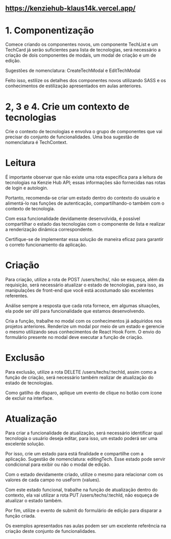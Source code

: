 ## https://kenziehub-klaus14k.vercel.app/

# 1. Componentização
Comece criando os componentes novos, um componente TechList e um TechCard já serão suficientes para lista de tecnologias, será necessário a criação de dois componentes de modais, um modal de criação e um de edição.

Sugestões de nomenclatura: CreateTechModal e EditTechModal

Feito isso, estilize os detalhes dos componentes novos utilizando SASS e os conhecimentos de estilização apresentados em aulas anteriores.

# 2, 3 e 4. Crie um contexto de tecnologias
Crie o contexto de tecnologias e envolva o grupo de componentes que vai precisar do conjunto de funcionalidades. Uma boa sugestão de nomenclatura é TechContext.

# Leitura
É importante observar que não existe uma rota específica para a leitura de tecnologias na Kenzie Hub API; essas informações são fornecidas nas rotas de login e autologin.

Portanto, recomenda-se criar um estado dentro do contexto do usuário e alimentá-lo nas funções de autenticação, compartilhando-o também com o contexto de tecnologia.

Com essa funcionalidade devidamente desenvolvida, é possível compartilhar o estado das tecnologias com o componente de lista e realizar a renderização dinâmica correspondente.

Certifique-se de implementar essa solução de maneira eficaz para garantir o correto funcionamento da aplicação.

# Criação
Para criação, utilize a rota de POST /users/techs/, não se esqueça, além da requisição, será necessário atualizar o estado de tecnologias, para isso, as manipulações de front-end que você está acostumado são excelentes referentes.

Análise sempre a resposta que cada rota fornece, em algumas situações, ela pode ser útil para funcionalidade que estamos desenvolvendo.

Cria a função, trabalhe no modal com os conhecimentos já adquiridos nos projetos anteriores. Renderize um modal por meio de um estado e gerencie o mesmo utilizando seus conhecimentos de React Hook Form. O envio do formulário presente no modal deve executar a função de criação.

# Exclusão
Para exclusão, utilize a rota DELETE /users/techs/:techId, assim como a função de criação, será necessário também realizar de atualização do estado de tecnologias.

Como gatilho de disparo, aplique um evento de clique no botão com ícone de excluir na interface.

# Atualização
Para criar a funcionalidade de atualização, será necessário identificar qual tecnologia o usuário deseja editar, para isso, um estado poderá ser uma excelente solução.

Por isso, crie um estado para está finalidade e compartilhe com a aplicação. Sugestão de nomenclatura: editingTech. Esse estado pode servir condicional para exibir ou não o modal de edição.

Com o estado devidamente criado, utilize o mesmo para relacionar com os valores de cada campo no useForm (values).

Com este estado funcional, trabalhe na função de atualização dentro do contexto, ela vai utilizar a rota PUT /users/techs/:techId, não esqueça de atualizar o estado também.

Por fim, utilize o evento de submit do formulário de edição para disparar a função criada.

Os exemplos apresentados nas aulas podem ser um excelente referência na criação deste conjunto de funcionalidades.

